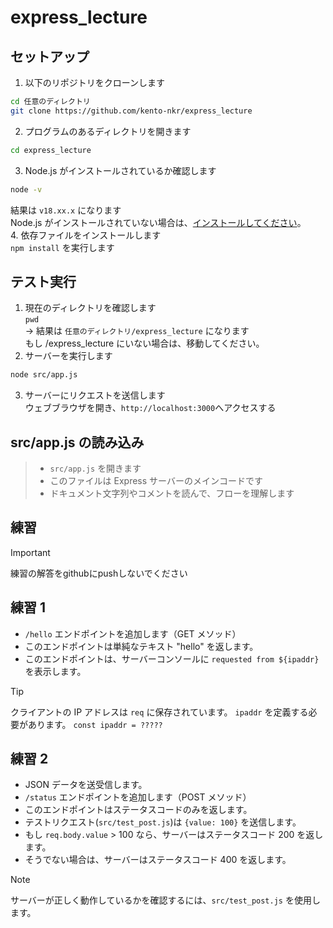 # express_lecture

## セットアップ
1. 以下のリポジトリをクローンします
```sh
cd 任意のディレクトリ
git clone https://github.com/kento-nkr/express_lecture
```
2. プログラムのあるディレクトリを開きます  
```sh
cd express_lecture
```
3. Node.js がインストールされているか確認します  
```sh
node -v
```
結果は ```v18.xx.x``` になります  
Node.js がインストールされていない場合は、[インストールしてください](https://qiita.com/echolimitless/items/83f8658cf855de04b9ce)。  
4. 依存ファイルをインストールします  
`npm install` を実行します

## テスト実行  
1. 現在のディレクトリを確認します  
`pwd`  
-> 結果は `任意のディレクトリ/express_lecture` になります  
もし /express_lecture にいない場合は、移動してください。
2. サーバーを実行します  
```sh
node src/app.js
```  
3. サーバーにリクエストを送信します  
ウェブブラウザを開き、`http://localhost:3000`へアクセスする

## src/app.js の読み込み
> - `src/app.js` を開きます  
> - このファイルは Express サーバーのメインコードです  
> - ドキュメント文字列やコメントを読んで、フローを理解します  


## 練習
> [!IMPORTANT]
> 練習の解答をgithubにpushしないでください

## 練習 1
- `/hello` エンドポイントを追加します（GET メソッド）
- このエンドポイントは単純なテキスト "hello" を返します。
- このエンドポイントは、サーバーコンソールに `requested from ${ipaddr}` を表示します。  

> [!TIP]
> クライアントの IP アドレスは `req` に保存されています。
> `ipaddr` を定義する必要があります。 `const ipaddr = ?????`

## 練習 2
- JSON データを送受信します。
- `/status` エンドポイントを追加します（POST メソッド）
- このエンドポイントはステータスコードのみを返します。
- テストリクエスト(`src/test_post.js`)は `{value: 100}` を送信します。  
- もし `req.body.value` > 100 なら、サーバーはステータスコード 200 を返します。
- そうでない場合は、サーバーはステータスコード 400 を返します。
> [!NOTE]
> サーバーが正しく動作しているかを確認するには、`src/test_post.js` を使用します。
